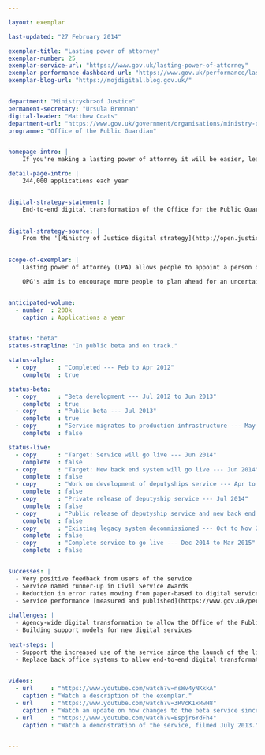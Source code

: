 ```yaml
---

layout: exemplar

last-updated: "27 February 2014"

exemplar-title: "Lasting power of attorney"
exemplar-number: 25
exemplar-service-url: "https://www.gov.uk/lasting-power-of-attorney"
exemplar-performance-dashboard-url: "https://www.gov.uk/performance/lasting-power-of-attorney"
exemplar-blog-url: "https://mojdigital.blog.gov.uk/"


department: "Ministry<br>of Justice"
permanent-secretary: "Ursula Brennan"
digital-leader: "Matthew Coats"
department-url: "https://www.gov.uk/government/organisations/ministry-of-justice"
programme: "Office of the Public Guardian"


homepage-intro: |
    If you're making a lasting power of attorney it will be easier, leading to fewer errors, encouraging more people to plan ahead for an uncertain future

detail-page-intro: |
    244,000 applications each year


digital-strategy-statement: |
    End-to-end digital transformation of the Office for the Public Guardian: this includes applications for Lasting Powers of Attorney by April 2013 and deputyships during 2013-14, and the processes that support them.

    
digital-strategy-source: |
    From the '[Ministry of Justice digital strategy](http://open.justice.gov.uk/digital-strategy/)' – December 2012
    

scope-of-exemplar: |
    Lasting power of attorney (LPA) allows people to appoint a person or persons to take decisions for them if they lose mental capacity. There are 2 types of LPA - property & finance, and health & welfare. The present system is paper based and inefficient. The transformation aims to put it online for the first time, cut costs and improve speed and accuracy.

    OPG's aim is to encourage more people to plan ahead for an uncertain future by making LPAs easier and quicker to create thus allowing citizens to choose for themselves who they would want to be making decisions on their behalf were they to lose capacity. This could also potentially mean fewer expensive applications to the Court of Protection, who would need to step in and appoint someone to manage a person's affairs if they hadn't put an LPA in place.


anticipated-volume:
  - number  : 200k
    caption : Applications a year


status: "beta"
status-strapline: "In public beta and on track."

status-alpha:
  - copy      : "Completed --- Feb to Apr 2012"
    complete  : true

status-beta:
  - copy      : "Beta development --- Jul 2012 to Jun 2013"
    complete  : true
  - copy      : "Public beta --- Jul 2013"
    complete  : true
  - copy      : "Service migrates to production infrastructure --- May 2014"
    complete  : false

status-live:
  - copy      : "Target: Service will go live --- Jun 2014"
    complete  : false
  - copy      : "Target: New back end system will go live --- Jun 2014"
    complete  : false
  - copy      : "Work on development of deputyships service --- Apr to Jun 2014"
    complete  : false
  - copy      : "Private release of deputyship service --- Jul 2014"
    complete  : false
  - copy      : "Public release of deputyship service and new back end --- Sep 2014"
    complete  : false
  - copy      : "Existing legacy system decommissioned --- Oct to Nov 2014"
    complete  : false
  - copy      : "Complete service to go live --- Dec 2014 to Mar 2015"
    complete  : false


successes: |
  - Very positive feedback from users of the service
  - Service named runner-up in Civil Service Awards
  - Reduction in error rates moving from paper-based to digital service
  - Service performance [measured and published](https://www.gov.uk/performance/lasting-power-of-attorney)
  
challenges: |
  - Agency-wide digital transformation to allow the Office of the Public Guardian (OPG) to be a digital exemplar
  - Building support models for new digital services
  
next-steps: |
  - Support the increased use of the service since the launch of the live beta
  - Replace back office systems to allow end-to-end digital transformation
  

videos:
  - url     : "https://www.youtube.com/watch?v=nsWv4yNKkkA"
    caption : "Watch a description of the exemplar."
  - url     : "https://www.youtube.com/watch?v=3RVcK1xRwH8"
    caption : "Watch an update on how changes to the beta service since its release, filmed December 2013."
  - url     : "https://www.youtube.com/watch?v=Espjr6YdFh4"
    caption : "Watch a demonstration of the service, filmed July 2013."


---
```




